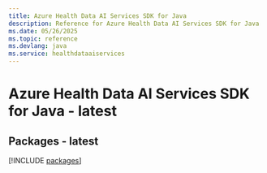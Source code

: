 ```yaml
---
title: Azure Health Data AI Services SDK for Java
description: Reference for Azure Health Data AI Services SDK for Java
ms.date: 05/26/2025
ms.topic: reference
ms.devlang: java
ms.service: healthdataaiservices
---
```

# Azure Health Data AI Services SDK for Java - latest
## Packages - latest
[!INCLUDE [packages](health-data-ai-services-index.md)]